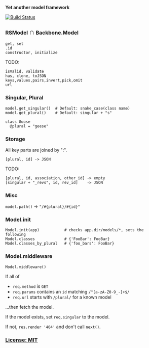 **Yet another model framework**

[![Build Status](https://secure.travis-ci.org/ReclaimSoftware/rs-model.png)](http://travis-ci.org/ReclaimSoftware/rs-model)


### RSModel <big><big>&cap;</big></big> Backbone.Model

    get, set
    .id
    constructor, initialize

TODO:

    isValid, validate
    has, clone, toJSON
    keys,values,pairs,invert,pick,omit
    url


### Singular, Plural

    model.get_singular()  # Default: snake_case(class name)
    model.get_plural()    # Default: singular + "s"
    
    class Goose
      @plural = "geese"


### Storage

All key parts are joined by ":".

    [plural, id] -> JSON

TODO:

    [plural, id, association, other_id] -> empty
    [singular + "_revs", id, rev_id]    -> JSON


### Misc

`model.path()` &rarr; `"/#{plural}/#{id}"`


### Model.init

    Model.init(app)           # checks app.dir/models/*, sets the following
    Model.classes             # {'FooBar': FooBar}
    Model.classes_by_plural   # {'foo_bars': FooBar}


### Model.middleware

    Model.middleware()

If all of

- `req.method` is `GET`
- `req.params` contains an `id` matching `/^[a-zA-Z0-9_-]+$/`
- `req.url` starts with `/plural/` for a known model

...then fetch the model.

If the model exists, set `req.singular` to the model.

If not, `res.render '404'` and don't call `next()`.


### [License: MIT](LICENSE.txt)
